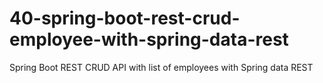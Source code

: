 #  40-spring-boot-rest-crud-employee-with-spring-data-rest
Spring Boot REST CRUD API with list of employees with Spring data REST
